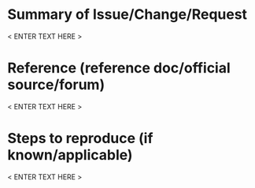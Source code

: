 # Summary of Issue/Change/Request

< ENTER TEXT HERE >

# Reference (reference doc/official source/forum)

< ENTER TEXT HERE >

# Steps to reproduce (if known/applicable)

< ENTER TEXT HERE >
